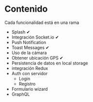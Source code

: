 # Contenido
Cada funcionalidad está en una rama

- Splash ✔
- Integración Socket.io ✔
- Push Notification
- Toast Messages ✔
- Uso de la cámara
- Obtener ubicación GPS ✔
- Persistencia de datos en local storage
- integración Redux
- Auth con servidor
    - Login
    - Registro
- Formulario wizard
- GraphQL
